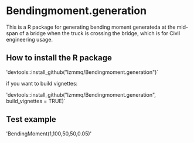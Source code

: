 # Bendingmoment.generation

This is a R package for generating bending moment generateda at the mid- span of a bridge when the truck is crossing the bridge, which is for Civil engineering usage.

## How to install the R package

'devtools::install_github("lzmmq/Bendingmoment.generation")`

if you want to build vignettes:

'devtools::install_github("lzmmq/Bendingmoment.generation", build_vignettes = TRUE)`

## Test example
'BendingMoment(1,100,50,50,0.05)'
